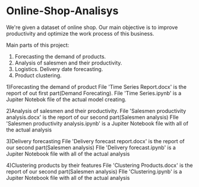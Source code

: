 # Online-Shop-Analisys
We're given a dataset of online shop. Our main objective is to improve productivity and optimize the work process of this business.

Main parts of this project:

1) Forecasting the demand of products.
2) Analysis of salesmen and their productivity.
3) Logistics. Delivery date forecasting.
4) Product clustering.

1)Forecasting the demand of product
File 'Time Series Report.docx' is the report of out first part(Demand Forecating). 
File 'Time Series.ipynb' is a Jupiter Notebok file of the actual model creating.

2)Analysis of salesmen and their productivity.
File 'Salesmen productivity analysis.docx' is the report of our second part(Salesmen analysis)
FIle 'Salesmen productivity analysis.ipynb' is a Jupiter Notebook file with all of the actual analysis

3)Delivery forecasting
File 'Delivery forecast report.docx' is the report of our second part(Salesmen analysis)
FIle 'Delivery forecast.ipynb' is a Jupiter Notebook file with all of the actual analysis

4)Clustering products by their features
File 'Clustering Products.docx' is the report of our second part(Salesmen analysis)
FIle 'Clustering.ipynb' is a Jupiter Notebook file with all of the actual analysis
